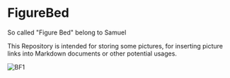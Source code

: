 # FigureBed

So called "Figure Bed" belong to Samuel

This Repository is intended for storing some pictures, for inserting picture links into Markdown documents or other potential usages.

![BF1](https://raw.githubusercontent.com/SamuelHuang2019/FigureBed/master/img/img/20200618200827.jpg)
